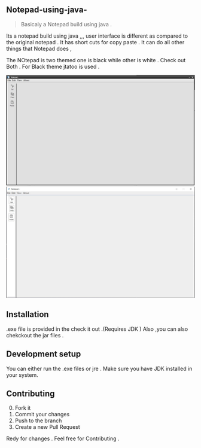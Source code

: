 ## Notepad-using-java-

> Basicaly a Notepad build using java  .

Its a notepad build using java ,,,
user interface is different as compared to the original notepad .
It has short cuts for copy paste . It can do all other things that Notepad does ,

The NOtepad is two themed one is black while other is white . Check out Both .
For Black theme jtatoo is used .

![](no.JPG)
![](no1.jpg)

## Installation

.exe file is provided in the check it out .(Requires JDK )
Also ,you can also chekckout the jar files .


## Development setup

You can either run the  .exe files or jre .
Make sure you have JDK installed in your system.




## Contributing

0. Fork it 
1. Commit your changes 
2. Push to the branch 
3. Create a new Pull Request

Redy for changes .
Feel free for Contributing .
